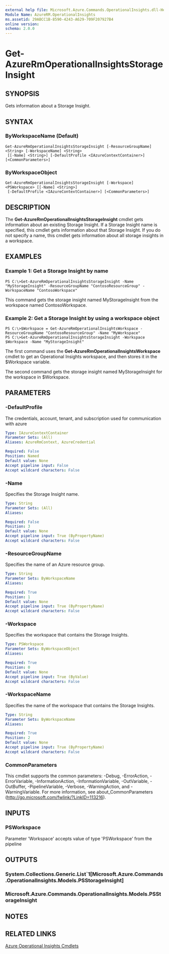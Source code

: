 ```yaml
---
external help file: Microsoft.Azure.Commands.OperationalInsights.dll-Help.xml
Module Name: AzureRM.OperationalInsights
ms.assetid: 29ABCC1B-8590-4243-A629-709F207927B4
online version: 
schema: 2.0.0
---
```


# Get-AzureRmOperationalInsightsStorageInsight

## SYNOPSIS
Gets information about a Storage Insight.

## SYNTAX

### ByWorkspaceName (Default)
```
Get-AzureRmOperationalInsightsStorageInsight [-ResourceGroupName] <String> [-WorkspaceName] <String>
 [[-Name] <String>] [-DefaultProfile <IAzureContextContainer>] [<CommonParameters>]
```

### ByWorkspaceObject
```
Get-AzureRmOperationalInsightsStorageInsight [-Workspace] <PSWorkspace> [[-Name] <String>]
 [-DefaultProfile <IAzureContextContainer>] [<CommonParameters>]
```

## DESCRIPTION
The **Get-AzureRmOperationalInsightsStorageInsight** cmdlet gets information about an existing Storage Insight.
If a Storage Insight name is specified, this cmdlet gets information about that Storage Insight.
If you do not specify a name, this cmdlet gets information about all storage insights in a workspace.

## EXAMPLES

### Example 1: Get a Storage Insight by name
```
PS C:\>Get-AzureRmOperationalInsightsStorageInsight -Name "MyStorageInsight" -ResourceGroupName "ContosoResourceGroup" -WorkspaceName "ContosoWorkspace"
```

This command gets the storage insight named MyStorageInsight from the workspace named ContosoWorkspace.

### Example 2: Get a Storage Insight by using a workspace object
```
PS C:\>$Workspace = Get-AzureRmOperationalInsightsWorkspace -ResourceGroupName "ContosoResourceGroup" -Name "MyWorkspace"
PS C:\>Get-AzureRmOperationalInsightsStorageInsight -Workspace $Workspace -Name "MyStorageInsight"
```

The first command uses the **Get-AzureRmOperationalInsightsWorkspace** cmdlet to get an Operational Insights workspace, and then stores it in the $Workspace variable.

The second command gets the storage insight named MyStorageInsight for the workspace in $Workspace.

## PARAMETERS

### -DefaultProfile
The credentials, account, tenant, and subscription used for communication with azure

```yaml
Type: IAzureContextContainer
Parameter Sets: (All)
Aliases: AzureRmContext, AzureCredential

Required: False
Position: Named
Default value: None
Accept pipeline input: False
Accept wildcard characters: False
```

### -Name
Specifies the Storage Insight name.

```yaml
Type: String
Parameter Sets: (All)
Aliases: 

Required: False
Position: 3
Default value: None
Accept pipeline input: True (ByPropertyName)
Accept wildcard characters: False
```

### -ResourceGroupName
Specifies the name of an Azure resource group.

```yaml
Type: String
Parameter Sets: ByWorkspaceName
Aliases: 

Required: True
Position: 1
Default value: None
Accept pipeline input: True (ByPropertyName)
Accept wildcard characters: False
```

### -Workspace
Specifies the workspace that contains the Storage Insights.

```yaml
Type: PSWorkspace
Parameter Sets: ByWorkspaceObject
Aliases: 

Required: True
Position: 0
Default value: None
Accept pipeline input: True (ByValue)
Accept wildcard characters: False
```

### -WorkspaceName
Specifies the name of the workspace that contains the Storage Insights.

```yaml
Type: String
Parameter Sets: ByWorkspaceName
Aliases: 

Required: True
Position: 2
Default value: None
Accept pipeline input: True (ByPropertyName)
Accept wildcard characters: False
```

### CommonParameters
This cmdlet supports the common parameters: -Debug, -ErrorAction, -ErrorVariable, -InformationAction, -InformationVariable, -OutVariable, -OutBuffer, -PipelineVariable, -Verbose, -WarningAction, and -WarningVariable. For more information, see about_CommonParameters (http://go.microsoft.com/fwlink/?LinkID=113216).

## INPUTS

### PSWorkspace
Parameter 'Workspace' accepts value of type 'PSWorkspace' from the pipeline

## OUTPUTS

### System.Collections.Generic.List`1[Microsoft.Azure.Commands.OperationalInsights.Models.PSStorageInsight]

### Microsoft.Azure.Commands.OperationalInsights.Models.PSStorageInsight

## NOTES

## RELATED LINKS

[Azure Operational Insights Cmdlets](./AzureRM.OperationalInsights.md)


